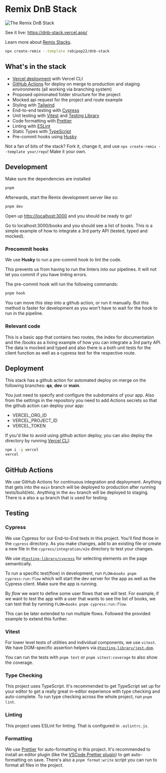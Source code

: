# Remix DnB Stack

![The Remix DnB Stack](https://github.com/robipop22/dnb-stack/blob/main/dnb-stack-preview.png?raw=true)

See it live: https://dnb-stack.vercel.app/

Learn more about [Remix Stacks](https://remix.run/stacks).

```sh
npx create-remix --template robipop22/dnb-stack
```

## What's in the stack

- [Vercel deployment](https://vercel.com/) with Vercel CLI
- [GitHub Actions](https://github.com/features/actions) for deploy on merge to production and staging environments (all working via branching system)
- Proposed opinionated folder structure for the project
- Mocked api request for the project and route example
- Styling with [Tailwind](https://tailwindcss.com/)
- End-to-end testing with [Cypress](https://cypress.io)
- Unit testing with [Vitest](https://vitest.dev) and [Testing Library](https://testing-library.com)
- Code formatting with [Prettier](https://prettier.io)
- Linting with [ESLint](https://eslint.org)
- Static Types with [TypeScript](https://typescriptlang.org)
- Pre-commit hooks using [Husky](https://typicode.github.io/husky/#/)

Not a fan of bits of the stack? Fork it, change it, and use `npx create-remix --template your/repo`! Make it your own.

## Development

Make sure the dependencies are installed

```sh
pnpm
```

Afterwards, start the Remix development server like so:

```sh
pnpm dev
```

Open up [http://localhost:3000](http://localhost:3000) and you should be ready to go!

Go to localhost:3000/books and you should see a list of books. This is a simple example of how to integrate a 3rd party API (tested, typed and mocked).

### Precommit hooks

We use **Husky** to run a pre-commit hook to lint the code.

This prevents us from having to run the linters into our pipelines. It will not let you commit if you have linting errors.

The pre-commit hook will run the following commands:

```sh
pnpm hook
```

You can move this step into a github action, or run it manually. But this method is faster for development as you won't have to wait for the hook to run in the pipeline.

### Relevant code

This is a basic app that contains two routes, the index for documentation and the /books as a living example of how you can integrate a 3rd party API. The data is mocked and typed and also there is a both unit tests for the client function as well as a cypress test for the respective route.

## Deployment

This stack has a github action for automated deploy on merge on the following branches: **qa**, **dev** or **main**.

You just need to specify and configure the subdomains of your app.
Also from the settings in the repository you need to add Actions secrets so that the github action can deploy your app:

- VERCEL_ORG_ID
- VERCEL_PROJECT_ID
- VERCEL_TOKEN

If you'd like to avoid using github action deploy, you can also deploy the directory by running [Vercel CLI](https://vercel.com/cli):

```sh
npm i -g vercel
vercel
```

## GitHub Actions

We use GitHub Actions for continuous integration and deployment. Anything that gets into the `main` branch will be deployed to production after running tests/build/etc. Anything in the `dev` branch will be deployed to staging. There is a also a `qa` branch that is used for testing.

## Testing

### Cypress

We use Cypress for our End-to-End tests in this project. You'll find those in the `cypress` directory. As you make changes, add to an existing file or create a new file in the `cypress/integration/e2e` directory to test your changes.

We use [`@testing-library/cypress`](https://testing-library.com/cypress) for selecting elements on the page semantically.

To run a specific test(flow) in development, run `FLOW=books pnpm cypress:run:flow` which will start the dev server for the app as well as the Cypress client. Make sure the app is running.

By _flow_ we want to define some user flows that we will test. For example, if we want to test the app with a user that wants to see the list of books, we can test that by running `FLOW=books pnpm cypress:run:flow`.

This can be later extended to run multiple flows. Followed the provided example to extend this further.

### Vitest

For lower level tests of utilities and individual components, we use `vitest`. We have DOM-specific assertion helpers via [`@testing-library/jest-dom`](https://testing-library.com/jest-dom).

You can run the tests with `pnpm test` or `pnpm vitest:coverage` to also show the coverage.

### Type Checking

This project uses TypeScript. It's recommended to get TypeScript set up for your editor to get a really great in-editor experience with type checking and auto-complete. To run type checking across the whole project, run `pnpm lint`.

### Linting

This project uses ESLint for linting. That is configured in `.eslintrc.js`.

### Formatting

We use [Prettier](https://prettier.io/) for auto-formatting in this project. It's recommended to install an editor plugin (like the [VSCode Prettier plugin](https://marketplace.visualstudio.com/items?itemName=esbenp.prettier-vscode)) to get auto-formatting on save. There's also a `pnpm format:write` script you can run to format all files in the project.
